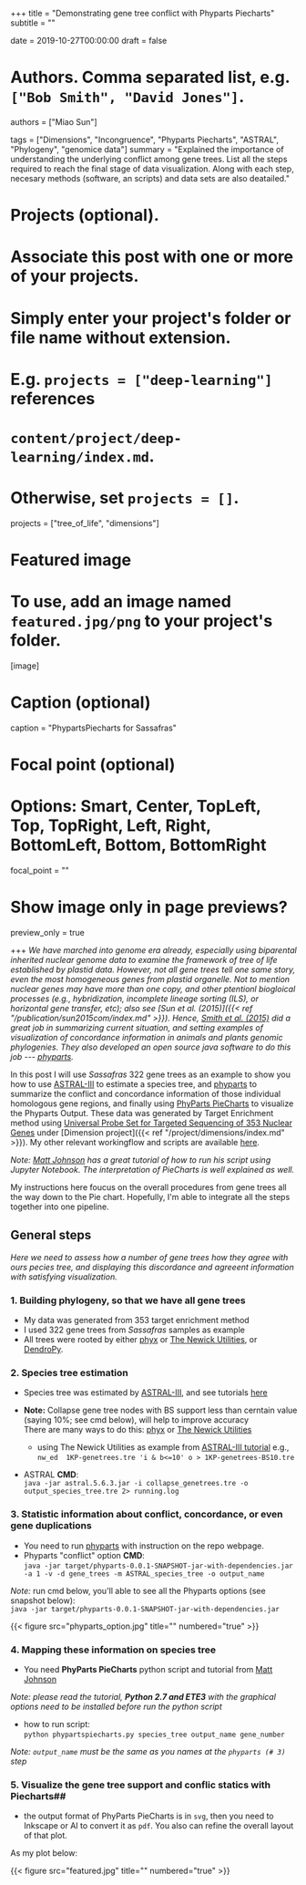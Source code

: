 +++
title = "Demonstrating gene tree conflict with Phyparts Piecharts"
subtitle = ""

date = 2019-10-27T00:00:00
draft = false

# Authors. Comma separated list, e.g. `["Bob Smith", "David Jones"]`.
authors = ["Miao Sun"]

tags = ["Dimensions", "Incongruence", "Phyparts Piecharts", "ASTRAL", "Phylogeny", "genomice data"]
summary = "Explained the importance of understanding the underlying conflict among gene trees. List all the steps required to reach the final stage of data visualization. Along with each step, necesary methods (software, an scripts) and data sets are also deatailed."

# Projects (optional).
#   Associate this post with one or more of your projects.
#   Simply enter your project's folder or file name without extension.
#   E.g. `projects = ["deep-learning"]` references 
#   `content/project/deep-learning/index.md`.
#   Otherwise, set `projects = []`.
 projects = ["tree_of_life", "dimensions"]

# Featured image
# To use, add an image named `featured.jpg/png` to your project's folder. 
[image]
  # Caption (optional)
  caption = "PhypartsPiecharts for Sassafras"

  # Focal point (optional)
  # Options: Smart, Center, TopLeft, Top, TopRight, Left, Right, BottomLeft, Bottom, BottomRight
  focal_point = ""

  # Show image only in page previews?
  preview_only = true

+++
_We have marched into genome era already, especially using biparental inherited nuclear genome data to examine the framework of tree of life established by plastid data. However, not all gene trees tell one same story, even the most homogeneous genes from plastid organelle. Not to mention nuclear genes may have more than one copy, and other ptentionl biogloical processes (e.g., hybridization, incomplete lineage sorting (ILS), or horizontal gene transfer, etc); also see [Sun et al. (2015)]({{< ref "/publication/sun2015com/index.md" >}}). Hence, [Smith et al. (2015)](https://bmcevolbiol.biomedcentral.com/articles/10.1186/s12862-015-0423-0) did a great job in summarizing current situation, and setting examples of visualization of concordance information in animals and plants genomic phylogenies. They also developed an open source java software to do this job --- [phyparts](https://bitbucket.org/blackrim/phyparts)._  

  In this post I will use _Sassafras_ 322 gene trees as an example to show you how to use [ASTRAL-III](https://bmcbioinformatics.biomedcentral.com/articles/10.1186/s12859-018-2129-y) to estimate a species tree, and [phyparts](https://bitbucket.org/blackrim/phyparts) to summarize the conflict and concordance information of those individual homologous gene regions, and finally using [PhyParts PieCharts](https://github.com/mossmatters/MJPythonNotebooks/blob/master/PhyParts_PieCharts.ipynb) to visualize the Phyparts Output. These data was generated by Target Enrichment method using [Universal Probe Set for Targeted Sequencing of 353 Nuclear Genes](https://academic.oup.com/sysbio/article/68/4/594/5237557) under [Dimension project]({{< ref "/project/dimensions/index.md" >}}). My other relevant workingflow and scripts are available [here](https://github.com/Cactusolo/IESHTSTE).

*Note: [Matt Johnson](https://github.com/mossmatters/MJPythonNotebooks/blob/master/PhyParts_PieCharts.ipynb) has a great tutorial of how to run his script using Jupyter Notebook. The interpretation of PieCharts is well explained as well.*

My instructions here foucus on the overall procedures from gene trees all the way down to the Pie chart. Hopefully, I'm able to integrate all the steps together into one pipeline.


## General steps  

_Here we need to assess how a number of gene trees how they agree with ours pecies tree, and displaying this discordance and agreeent information with satisfying visualization._ 

### 1. Building phylogeny, so that we have all gene trees  
  - My data was generated from 353 target enrichment method
  - I used 322 gene trees from _Sassafras_ samples as example
  - All trees were rooted by either [phyx](https://github.com/FePhyFoFum/phyx) or [The Newick Utilities](https://github.com/tjunier/newick_utils/wiki), or [DendroPy](https://pypi.org/project/DendroPy/).  
  
### 2. Species tree estimation  

  - Species tree was estimated by [ASTRAL-III](https://bmcbioinformatics.biomedcentral.com/articles/10.1186/s12859-018-2129-y), and see tutorials [here](https://github.com/smirarab/ASTRAL/blob/master/astral-tutorial.md#running-on-the-sample-mammalian-dataset)
  - **Note:** Collapse gene tree nodes with BS support less than cerntain value (saying 10%; see cmd below), will help to improve accuracy  
  There are many ways to do this: [phyx](https://github.com/FePhyFoFum/phyx) or [The Newick Utilities](https://github.com/tjunier/newick_utils/wiki)  
    + using The Newick Utilities as example from [ASTRAL-III tutorial](https://bmcbioinformatics.biomedcentral.com/articles/10.1186/s12859-018-2129-y) 
      e.g., `nw_ed  1KP-genetrees.tre 'i & b<=10' o > 1KP-genetrees-BS10.tre`  
      
  - ASTRAL **CMD**:  
    `java -jar astral.5.6.3.jar -i collapse_genetrees.tre -o output_species_tree.tre 2> running.log`  
    
### 3. Statistic information about conflict, concordance, or even gene duplications 

  - You need to run  [phyparts](https://bitbucket.org/blackrim/phyparts/src/master/) with instruction on the repo webpage.
  - Phyparts "conflict" option **CMD**:  
    `java -jar target/phyparts-0.0.1-SNAPSHOT-jar-with-dependencies.jar -a 1 -v -d gene_trees -m ASTRAL_species_tree -o output_name`  
    
  _Note:_ run cmd below, you'll able to see all the Phyparts options (see snapshot below):  
      `java -jar target/phyparts-0.0.1-SNAPSHOT-jar-with-dependencies.jar`
  
  {{< figure src="phyparts_option.jpg" title="" numbered="true" >}}
### 4. Mapping these information on species tree
  - You need **PhyParts PieCharts** python script and tutorial from [Matt Johnson](https://github.com/mossmatters/MJPythonNotebooks/blob/master/PhyParts_PieCharts.ipynb)  
  
_Note: please read the tutorial, **Python 2.7 and ETE3** with the graphical options need to be installed before run the python script_  
  
  - how to run script:  
    `python phypartspiecharts.py species_tree output_name gene_number`  
    
  *Note: `output_name` must be the same as you names at the `phyparts (# 3)` step*  
    
### 5. Visualize the gene tree support and conflic statics with Piecharts##
  - the output format of PhyParts PieCharts is in `svg`, then you need to Inkscape or AI to convert it as `pdf`. You also can refine the overall layout of that plot.  
  
  As my plot below:  

{{< figure src="featured.jpg" title="" numbered="true" >}}



